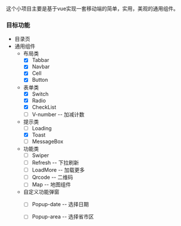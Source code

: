 这个小项目主要是基于vue实现一套移动端的简单，实用，美观的通用组件。

### **目标功能**


-  目录页 
-  通用组件
     - 布局类
        - [x] Tabbar
        - [x] Navbar
        - [x] Cell
        - [x] Button
        
    - 表单类  
        - [x] Switch
        - [x] Radio
        - [x] CheckList
        - [ ] V-number  -- 加减计数

    - 提示类
        - [ ] Loading
        - [x] Toast
        - [ ] MessageBox
    
    - 功能类
        - [ ] Swiper
        - [ ] Refresh  -- 下拉刷新
        - [ ] LoadMore -- 加载更多
        - [ ] Qrcode   -- 二维码
        - [ ] Map      -- 地图组件

    - 自定义功能弹窗
        - [ ] Popup-date  -- 选择日期
        - [ ] Popup-area  -- 选择省市区




